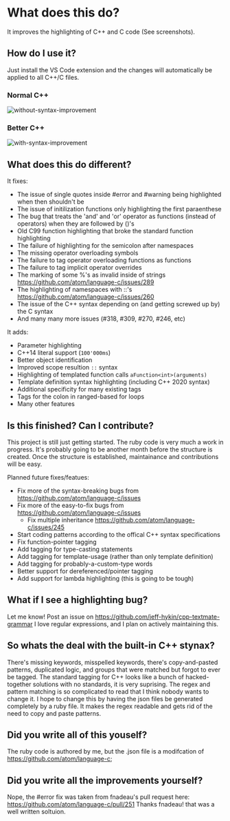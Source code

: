 # What does this do?
It improves the highlighting of C++ and C code (See screenshots). 

## How do I use it?
Just install the VS Code extension and the changes will automatically be applied to all C++/C files.

### Normal C++
![without-syntax-improvement](https://user-images.githubusercontent.com/17692058/52240797-8d75ef80-2897-11e9-97b6-f94af43d9fb7.png)
### Better C++
![with-syntax-improvement](https://user-images.githubusercontent.com/17692058/52240803-8fd84980-2897-11e9-987c-9c71c19d52fa.png)

## What does this do different?
It fixes:
- The issue of single quotes inside #error and #warning being highlighted when then shouldn't be 
- The issue of initilization functions only highlighting the first paraenthese
- The bug that treats the 'and' and 'or' operator as functions (instead of operators) when they are followed by ()'s
- Old C99 function highlighting that broke the standard function highlighting
- The failure of highlighting for the semicolon after namespaces
- The missing operator overloading symbols
- The failure to tag operator overloading functions as functions
- The failure to tag implicit operator overrides
- The marking of some %'s as invalid inside of strings https://github.com/atom/language-c/issues/289
- The highlighting of namespaces with ::'s https://github.com/atom/language-c/issues/260 
- The issue of the C++ syntax depending on (and getting screwed up by) the C syntax
- And many many more issues (#318, #309, #270, #246, etc)

It adds:
- Parameter highlighting
- C++14 literal support (`100'000ms`)
- Better object identification
- Improved scope resultion `::` syntax
- Highlighting of templated function calls `aFunction<int>(arguments)`
- Template definition syntax highlighting (including C++ 2020 syntax)
- Additional specificity for many existing tags
- Tags for the colon in ranged-based for loops
- Many other features

## Is this finished? Can I contribute?
This project is still just getting started. The ruby code is very much a work in progress. It's probably going to be another month before the structure is created. Once the structure is established, maintainance and contributions will be easy.

Planned future fixes/featues:
- Fix more of the syntax-breaking bugs from https://github.com/atom/language-c/issues
- Fix more of the easy-to-fix bugs from https://github.com/atom/language-c/issues
  - Fix multiple inheritance https://github.com/atom/language-c/issues/245
- Start coding patterns according to the offical C++ syntax specifications
- Fix function-pointer tagging
- Add tagging for type-casting statements
- Add tagging for template-usage (rather than only template definition)
- Add tagging for probably-a-custom-type words
- Better support for dereferenced/pointer tagging
- Add support for lambda highlighting (this is going to be tough)

## What if I see a highlighting bug?
Let me know! Post an issue on https://github.com/jeff-hykin/cpp-textmate-grammar
I love regular expressions, and I plan on actively maintaining this.

## So whats the deal with the built-in C++ stynax?
There's missing keywords, misspelled keywords, there's copy-and-pasted patterns, duplicated logic, and groups that were matched but forgot to ever be tagged. The standard tagging for C++ looks like a bunch of hacked-together solutions with no standards, it is very suprising. The regex and pattern matching is so complicated to read that I think nobody wants to change it. I hope to change this by having the json files be generated completely by a ruby file. It makes the regex readable and gets rid of the need to copy and paste patterns.

## Did you write all of this youself?
The ruby code is authored by me, but the .json file is a modifcation of https://github.com/atom/language-c;

## Did you write all the improvements yourself?
Nope, the #error fix was taken from fnadeau's pull request here: https://github.com/atom/language-c/pull/251
Thanks fnadeau! that was a well written soltuion.
